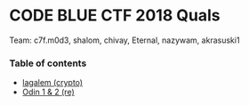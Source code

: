 # CODE BLUE CTF 2018 Quals

Team: c7f.m0d3, shalom, chivay, Eternal, nazywam, akrasuski1

### Table of contents

* [lagalem (crypto)](crypto_lagalem)
* [Odin 1 & 2 (re)](odin)
